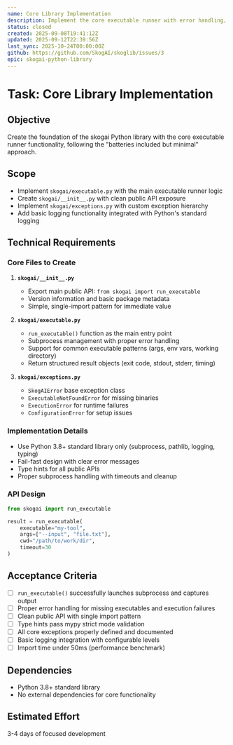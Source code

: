 ```yaml
---
name: Core Library Implementation
description: Implement the core executable runner with error handling, logging, and the main skogai module structure
status: closed
created: 2025-09-08T19:41:12Z
updated: 2025-09-12T22:39:56Z
last_sync: 2025-10-24T00:00:00Z
github: https://github.com/SkogAI/skoglib/issues/3
epic: skogai-python-library
---
```


# Task: Core Library Implementation

## Objective

Create the foundation of the skogai Python library with the core executable runner functionality, following the "batteries included but minimal" approach.

## Scope

- Implement `skogai/executable.py` with the main executable runner logic
- Create `skogai/__init__.py` with clean public API exposure
- Implement `skogai/exceptions.py` with custom exception hierarchy
- Add basic logging functionality integrated with Python's standard logging

## Technical Requirements

### Core Files to Create

1. **`skogai/__init__.py`**
   - Export main public API: `from skogai import run_executable`
   - Version information and basic package metadata
   - Simple, single-import pattern for immediate value

2. **`skogai/executable.py`**
   - `run_executable()` function as the main entry point
   - Subprocess management with proper error handling
   - Support for common executable patterns (args, env vars, working directory)
   - Return structured result objects (exit code, stdout, stderr, timing)

3. **`skogai/exceptions.py`**
   - `SkogAIError` base exception class
   - `ExecutableNotFoundError` for missing binaries
   - `ExecutionError` for runtime failures
   - `ConfigurationError` for setup issues

### Implementation Details

- Use Python 3.8+ standard library only (subprocess, pathlib, logging, typing)
- Fail-fast design with clear error messages
- Type hints for all public APIs
- Proper subprocess handling with timeouts and cleanup

### API Design

```python
from skogai import run_executable

result = run_executable(
    executable="my-tool",
    args=["--input", "file.txt"],
    cwd="/path/to/work/dir",
    timeout=30
)
```

## Acceptance Criteria

- [ ] `run_executable()` successfully launches subprocess and captures output
- [ ] Proper error handling for missing executables and execution failures
- [ ] Clean public API with single import pattern
- [ ] Type hints pass mypy strict mode validation
- [ ] All core exceptions properly defined and documented
- [ ] Basic logging integration with configurable levels
- [ ] Import time under 50ms (performance benchmark)

## Dependencies

- Python 3.8+ standard library
- No external dependencies for core functionality

## Estimated Effort

3-4 days of focused development

